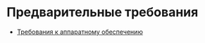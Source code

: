 # Предварительные требования

* [Требования к аппаратному обеспечению](/waves-node/prerequisites/hardware-requirements.md)
